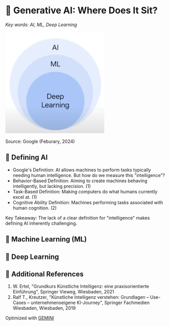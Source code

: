 # 🥶 Generative AI: Where Does It Sit?

_Key words: AI, ML, Deep Learning_

![AI context](./images/context-ai.png)

Source: Google (Feburary, 2024)

## 🤖 Defining AI

- Google's Definition: AI allows machines to perform tasks typically needing human intelligence. But how do we measure this "intelligence"?
- Behavior-Based Definition: Aiming to create machines behaving intelligently, but lacking precision. (1)
- Task-Based Definition: Making computers do what humans currently excel at. (1)
- Cognitive Ability Definition: Machines performing tasks associated with human cognition. (2)

Key Takeaway: The lack of a clear definition for "intelligence" makes defining AI inherently challenging.

## 🧻 Machine Learning (ML)

## 🦌 Deep Learning

## 🦫 Additional References

1. W. Ertel, "Grundkurs Künstliche Intelligenz: eine praxisorientierte Einführung", Springer Vieweg, Wiesbaden, 2021
2. Ralf T., Kreutzer, "Künstliche Intelligenz verstehen: Grundlagen – Use-Cases – unternehmenseigene KI-Journey", Springer Fachmedien Wiesbaden, Wiesbaden, 2019

Optimized with [GEMINI](https://gemini.google.com/app)
